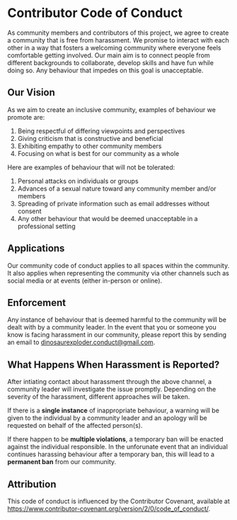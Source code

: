 # Contributor Code of Conduct

As community members and contributors of this project, we agree to create a community that is free from harassment.
We promise to interact with each other in a way that fosters a welcoming community where everyone feels comfortable getting involved. 
Our main aim is to connect people from different backgrounds to collaborate, develop skills and have fun while doing so. 
Any behaviour that impedes on this goal is unacceptable. 

## Our Vision

As we aim to create an inclusive community, examples of behaviour we promote are: 

1. Being respectful of differing viewpoints and perspectives
2. Giving criticism that is constructive and beneficial 
3. Exhibiting empathy to other community members
4. Focusing on what is best for our community as a whole

Here are examples of behaviour that will not be tolerated: 

1. Personal attacks on individuals or groups
2. Advances of a sexual nature toward any community member and/or members
3. Spreading of private information such as email addresses without consent
4. Any other behaviour that would be deemed unacceptable in a professional setting

## Applications

Our community code of conduct applies to all spaces within the community. It also applies when representing the community via other channels such as social media
or at events (either in-person or online).

## Enforcement

Any instance of behaviour that is deemed harmful to the community will be dealt with by a community leader. In the event that you or someone you know is facing harassment in our community, please report this by sending an email to dinosaurexploder.conduct@gmail.com.

## What Happens When Harassment is Reported?

After intiating contact about harassment through the above channel, a community leader will investigate the issue promptly. Depending on the severity
of the harassment, different approaches will be taken. 

If there is a **single instance** of inappropriate behaviour, a warning will be given to the individual by a community leader and an apology will be requested on
behalf of the affected person(s). 

If there happen to be **multiple violations**, a temporary ban will be enacted against the individual responsible. In the unforunate event that an individual continues
harassing behaviour after a temporary ban, this will lead to a **permanent ban** from our community. 

## Attribution

This code of conduct is influenced by the Contributor Covenant, available at https://www.contributor-covenant.org/version/2/0/code_of_conduct/.
